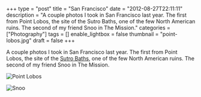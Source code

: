 +++
type = "post"
title = "San Francisco"
date = "2012-08-27T22:11:11"
description = "A couple photos I took in San Francisco last year. The first from Point Lobos, the site of the Sutro Baths, one of the few North American ruins. The second of my friend Snoo in The Mission."
categories = ["Photography"]
tags = []
enable_lightbox = false
thumbnail = "point-lobos.jpg"
draft = false
+++

<p>A couple photos I took in San Francisco last year. The first from Point Lobos, the site of the <a href="http://en.wikipedia.org/wiki/Sutro_Baths">Sutro Baths</a>, one of the few North American ruins. The second of my friend Snoo in The Mission.</p>
<p><img style="display:block; margin-left:auto; margin-right:auto;" src="point-lobos.jpg" alt="Point Lobos" title="point-lobos.jpg" border="0"   /></p>
<p><img style="display:block; margin-left:auto; margin-right:auto;" src="snoo.jpg" alt="Snoo" title="snoo.jpg" border="0"   /></p>
    